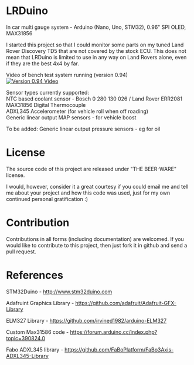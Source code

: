 # LRDuino
In car multi gauge system - Arduino (Nano, Uno, STM32), 0.96" SPI OLED, MAX31856

I started this project so that I could monitor some parts on my tuned Land Rover Discovery TD5 that are not covered by the stock ECU.  This does not mean that LRDuino is limited to use in any way on Land Rovers alone, even if they are the best 4x4 by far.

Video of bench test system running (version 0.94)  
[![Version 0.94 Video](https://img.youtube.com/vi/KDIy4PNw3LQ/0.jpg)](https://www.youtube.com/watch?v=KDIy4PNw3LQ)

Sensor types currently supported:  
NTC based coolant sensor - Bosch 0 280 130 026 / Land Rover ERR2081  
MAX31856 Digital Thermocouple  
ADXL345 Accelerometer (for vehicle roll when off roading)  
Generic linear output MAP sensors - for vehicle boost

To be added:
Generic linear output pressure sensors - eg for oil

# License

The source code of this project are released under "THE BEER-WARE" license.

I would, however, consider it a great courtesy if you could email me and tell me about your project and how this code was used, just for my own continued personal gratification :)

# Contribution

Contributions in all forms (including documentation) are welcomed. If you would like to contribute to this project, then just fork it in github and send a pull request.

# References

STM32Duino - http://www.stm32duino.com

Adafruint Graphics Library - https://github.com/adafruit/Adafruit-GFX-Library

ELM327 Library - https://github.com/irvined1982/arduino-ELM327

Custom Max31586 code - https://forum.arduino.cc/index.php?topic=390824.0

Fabo ADXL345 library - https://github.com/FaBoPlatform/FaBo3Axis-ADXL345-Library
